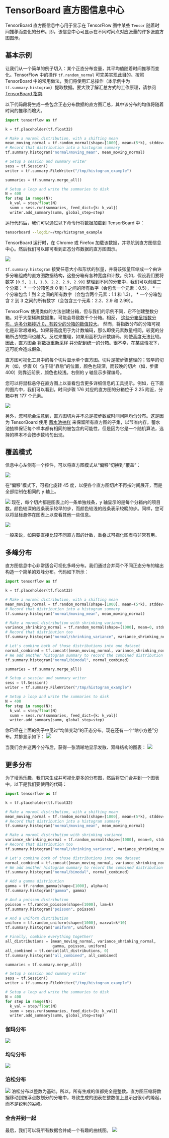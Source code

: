 #  TensorBoard 直方图信息中心

TensorBoard 直方图信息中心用于显示在 TensorFlow 图中某些 `Tensor` 随着时间推移而变化的分布。即，该信息中心可显示在不同时间点对应张量的许多张直方图图示。

## 基本示例

让我们从一个简单的例子切入：某个正态分布变量，其平均值随着时间推移而变化。TensorFlow 中的操作 `tf.random_normal` 可完美实现此目的。按照 TensorBoard 中的常用做法，我们将使用汇总操作（本示例中为 `tf.summary.histogram`）提取数据。要大致了解汇总方式的工作原理，请参阅
[TensorBoard 指南](/docs/tensorflow/guide/summaries_and_tensorboard).

以下代码段将生成一些包含正态分布数据的直方图汇总，其中该分布的均值将随着时间的推移而增大。

```python
import tensorflow as tf

k = tf.placeholder(tf.float32)

# Make a normal distribution, with a shifting mean
mean_moving_normal = tf.random_normal(shape=[1000], mean=(5*k), stddev=1)
# Record that distribution into a histogram summary
tf.summary.histogram("normal/moving_mean", mean_moving_normal)

# Setup a session and summary writer
sess = tf.Session()
writer = tf.summary.FileWriter("/tmp/histogram_example")

summaries = tf.summary.merge_all()

# Setup a loop and write the summaries to disk
N = 400
for step in range(N):
  k_val = step/float(N)
  summ = sess.run(summaries, feed_dict={k: k_val})
  writer.add_summary(summ, global_step=step)
```

运行代码后，我们可以通过以下命令行将数据加载到 TensorBoard 中：


```sh
tensorboard --logdir=/tmp/histogram_example
```

TensorBoard 运行时，在 Chrome 或 Firefox 加载该数据，并导航到直方图信息中心。然后我们可以即可看到正态分布数据的直方图图示。

![](https://raw.githubusercontent.com/ziiai/tensorflow-docs/master/images/tensorboard/histogram_dashboard/1_moving_mean.png)

`tf.summary.histogram` 接受任意大小和形状的张量，并将该张量压缩成一个由许多分箱组成的直方图数据结构，这些分箱有各种宽度和计数。例如，假设我们要将数字 `[0.5, 1.1, 1.3, 2.2, 2.9, 2.99]` 整理到不同的分箱中，我们可以创建三个分箱： * 一个分箱包含 0 到 1 之间的所有数字（会包含一个元素：0.5）， * 一个分箱包含 1 到 2 之间的所有数字（会包含两个元素：1.1 和 1.3）， * 一个分箱包含 2 到 3 之间的所有数字（会包含三个元素：2.2、2.9 和 2.99）。

TensorFlow 使用类似的方法创建分箱，但与我们的示例不同，它不创建整数分箱。对于大型稀疏数据集，可能会导致数千个分箱。相反，
[这些分箱呈指数分布，许多分箱接近 0，有较少的分箱的数值较大](https://github.com/tensorflow/tensorflow/blob/c8b59c046895fa5b6d79f73e0b5817330fcfbfc1/tensorflow/core/lib/histogram/histogram.cc#L28)。
然而，将指数分布的分箱可视化是非常艰难的。如果将高度用于为计数编码，那么即使元素数量相同，较宽的分箱所占的空间也越大。反过来推理，如果用面积为计数编码，则使高度无法比较。因此，直方图会
[将数据重新采样](https://github.com/tensorflow/tensorflow/blob/17c47804b86e340203d451125a721310033710f1/tensorflow/tensorboard/components/tf_backend/backend.ts#L400)
并分配到统一的分箱。很不幸，在某些情况下，这可能会造成假象。

直方图可视化工具中的每个切片显示单个直方图。切片是按步骤整理的；较早的切片（如，步骤 0）位于较“靠后”的位置，颜色也较深，而较晚的切片（如，步骤 400）则靠近前景，颜色也较浅。右侧的 y 轴显示步骤编号。

您可以将鼠标悬停在直方图上以查看包含更多详细信息的工具提示。例如，在下面的图片中，我们可以看到，时间步骤 176 对应的直方图的分箱位于 2.25 附近，分箱中有 177 个元素。

![](https://raw.githubusercontent.com/ziiai/tensorflow-docs/master/images/tensorboard/histogram_dashboard/2_moving_mean_tooltip.png)

另外，您可能会注意到，直方图切片并不总是按步数或时间间隔均匀分布。这是因为 TensorBoard 使用
[蓄水池抽样](https://en.wikipedia.org/wiki/Reservoir_sampling) 
来保留所有直方图的子集，以节省内存。蓄水池抽样保证每个样本都有相同的被包含的可能性，但是因为它是一个随机算法，选择的样本不会按步数均匀出现。

## 覆盖模式

信息中心左侧有一个控件，可以将直方图模式从“偏移”切换到“覆盖”：

![](https://raw.githubusercontent.com/ziiai/tensorflow-docs/master/images/tensorboard/histogram_dashboard/3_overlay_offset.png)

在“偏移”模式下，可视化旋转 45 度，以便各个直方图切片不再按时间展开，而是全部绘制在相同的 y 轴上。

![](https://raw.githubusercontent.com/ziiai/tensorflow-docs/master/images/tensorboard/histogram_dashboard/4_overlay.png)
现在，每个切片都是图表上的一条单独线条，y 轴显示的是每个分箱内的项目数。颜色较深的线条表示较早的步，而颜色较浅的线条表示较晚的步。同样，您可以将鼠标悬停在图表上以查看其他一些信息。

![](https://raw.githubusercontent.com/ziiai/tensorflow-docs/master/images/tensorboard/histogram_dashboard/5_overlay_tooltips.png)

一般来说，如果要直接比较不同直方图的计数，重叠式可视化图表将非常有用。

## 多峰分布

直方图信息中心非常适合可视化多峰分布。我们通过合并两个不同正态分布的输出构造一个简单的双峰分布。代码如下所示：

```python
import tensorflow as tf

k = tf.placeholder(tf.float32)

# Make a normal distribution, with a shifting mean
mean_moving_normal = tf.random_normal(shape=[1000], mean=(5*k), stddev=1)
# Record that distribution into a histogram summary
tf.summary.histogram("normal/moving_mean", mean_moving_normal)

# Make a normal distribution with shrinking variance
variance_shrinking_normal = tf.random_normal(shape=[1000], mean=0, stddev=1-(k))
# Record that distribution too
tf.summary.histogram("normal/shrinking_variance", variance_shrinking_normal)

# Let's combine both of those distributions into one dataset
normal_combined = tf.concat([mean_moving_normal, variance_shrinking_normal], 0)
# We add another histogram summary to record the combined distribution
tf.summary.histogram("normal/bimodal", normal_combined)

summaries = tf.summary.merge_all()

# Setup a session and summary writer
sess = tf.Session()
writer = tf.summary.FileWriter("/tmp/histogram_example")

# Setup a loop and write the summaries to disk
N = 400
for step in range(N):
  k_val = step/float(N)
  summ = sess.run(summaries, feed_dict={k: k_val})
  writer.add_summary(summ, global_step=step)
```

你已经在上面的例子中见过“均值变动”的正态分布。现在还有一个“缩小方差”分布。并排显示如下：
![](https://raw.githubusercontent.com/ziiai/tensorflow-docs/master/images/tensorboard/histogram_dashboard/6_two_distributions.png)

当我们合并这两个分布后，获得一张清晰地显示发散、双峰结构的图表：
![](https://raw.githubusercontent.com/ziiai/tensorflow-docs/master/images/tensorboard/histogram_dashboard/7_bimodal.png)

## 更多分布

为了增添乐趣，我们来生成并可视化更多的分布图，然后将它们合并到一个图表中。以下是我们要使用的代码：

```python
import tensorflow as tf

k = tf.placeholder(tf.float32)

# Make a normal distribution, with a shifting mean
mean_moving_normal = tf.random_normal(shape=[1000], mean=(5*k), stddev=1)
# Record that distribution into a histogram summary
tf.summary.histogram("normal/moving_mean", mean_moving_normal)

# Make a normal distribution with shrinking variance
variance_shrinking_normal = tf.random_normal(shape=[1000], mean=0, stddev=1-(k))
# Record that distribution too
tf.summary.histogram("normal/shrinking_variance", variance_shrinking_normal)

# Let's combine both of those distributions into one dataset
normal_combined = tf.concat([mean_moving_normal, variance_shrinking_normal], 0)
# We add another histogram summary to record the combined distribution
tf.summary.histogram("normal/bimodal", normal_combined)

# Add a gamma distribution
gamma = tf.random_gamma(shape=[1000], alpha=k)
tf.summary.histogram("gamma", gamma)

# And a poisson distribution
poisson = tf.random_poisson(shape=[1000], lam=k)
tf.summary.histogram("poisson", poisson)

# And a uniform distribution
uniform = tf.random_uniform(shape=[1000], maxval=k*10)
tf.summary.histogram("uniform", uniform)

# Finally, combine everything together!
all_distributions = [mean_moving_normal, variance_shrinking_normal,
                     gamma, poisson, uniform]
all_combined = tf.concat(all_distributions, 0)
tf.summary.histogram("all_combined", all_combined)

summaries = tf.summary.merge_all()

# Setup a session and summary writer
sess = tf.Session()
writer = tf.summary.FileWriter("/tmp/histogram_example")

# Setup a loop and write the summaries to disk
N = 400
for step in range(N):
  k_val = step/float(N)
  summ = sess.run(summaries, feed_dict={k: k_val})
  writer.add_summary(summ, global_step=step)
```
### 伽玛分布
![](https://raw.githubusercontent.com/ziiai/tensorflow-docs/master/images/tensorboard/histogram_dashboard/8_gamma.png)

### 均匀分布
![](https://raw.githubusercontent.com/ziiai/tensorflow-docs/master/images/tensorboard/histogram_dashboard/9_uniform.png)

### 泊松分布
![](https://raw.githubusercontent.com/ziiai/tensorflow-docs/master/images/tensorboard/histogram_dashboard/10_poisson.png)
泊松分布以整数为基础。所以，所有生成的值都完全是整数。直方图压缩将数据移动到按浮点数划分的分箱中，导致生成的图表在整数值上显示出很小的隆起，而不是锐利的尖峰。

### 全合并到一起
最后，我们可以将所有数据合并成一个有趣的曲线图。
![](https://raw.githubusercontent.com/ziiai/tensorflow-docs/master/images/tensorboard/histogram_dashboard/11_all_combined.png)

